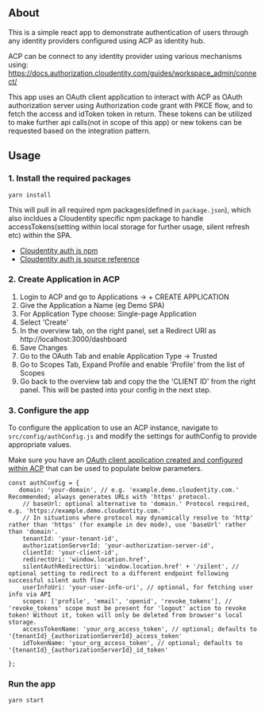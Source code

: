 ## About

This is a simple react app to demonstrate authentication of users through any identity providers configured using ACP as identity hub.

ACP can be connect to any identity provider using various mechanisms using: https://docs.authorization.cloudentity.com/guides/workspace_admin/connect/

This app uses an OAuth client application to interact with ACP as OAuth authorization server using Authorization code grant with PKCE flow, and to fetch the access and idToken token in return. These tokens can be utilized to make further api calls(not in scope of this app) or new tokens can be requested based on the integration pattern.

## Usage

### 1. Install the required packages

`yarn install`

This will pull in all required npm packages(defined in `package.json`), which also incldues a Cloudentity specific npm package to handle accessTokens(setting within local storage for further usage, silent refresh etc) within the SPA.

- [Cloudentity auth js npm](https://www.npmjs.com/package/@cloudentity/auth)
- [Cloudentity auth js source reference](https://github.com/cloudentity/cloudentity-auth-js)

### 2. Create Application in ACP

1. Login to ACP and go to Applications -> + CREATE APPLICATION
2. Give the Application a Name (eg Demo SPA)
3. For Application Type choose: Single-page Application
4. Select 'Create'
5. In the overview tab, on the right panel, set a Redirect URI as http://localhost:3000/dashboard
6. Save Changes
7. Go to the OAuth Tab and enable Application Type -> Trusted
8. Go to Scopes Tab, Expand Profile and enable 'Profile' from the list of Scopes
9. Go back to the overview tab and copy the the 'CLIENT ID' from the right panel. This will be pasted into your config in the next step.

### 3. Configure the app

To configure the application to use an ACP instance, navigate to `src/config/authConfig.js` and modify the settings for authConfig to provide appropriate values.

Make sure you have an [OAuth client application created and configured within ACP](https://docs.authorization.cloudentity.com/guides/developer/protect/application/create_app/) that can be used to populate below parameters.

```
const authConfig = {
   domain: 'your-domain', // e.g. 'example.demo.cloudentity.com.' Recommended; always generates URLs with 'https' protocol.
    // baseUrl: optional alternative to 'domain.' Protocol required, e.g. 'https://example.demo.cloudentity.com.'
    // In situations where protocol may dynamically resolve to 'http' rather than 'https' (for example in dev mode), use 'baseUrl' rather than 'domain'.
    tenantId: 'your-tenant-id',
    authorizationServerId: 'your-authorization-server-id',
    clientId: 'your-client-id',
    redirectUri: 'window.location.href',
    silentAuthRedirectUri: 'window.location.href' + '/silent', // optional setting to redirect to a different endpoint following successful silent auth flow
    userInfoUri: 'your-user-info-uri', // optional, for fetching user info via API
    scopes: ['profile', 'email', 'openid', 'revoke_tokens'], // 'revoke_tokens' scope must be present for 'logout' action to revoke token! Without it, token will only be deleted from browser's local storage.
    accessTokenName: 'your_org_access_token', // optional; defaults to '{tenantId}_{authorizationServerId}_access_token'
    idTokenName: 'your_org_access_token', // optional; defaults to '{tenantId}_{authorizationServerId}_id_token'

};
```

### Run the app

`yarn start`
